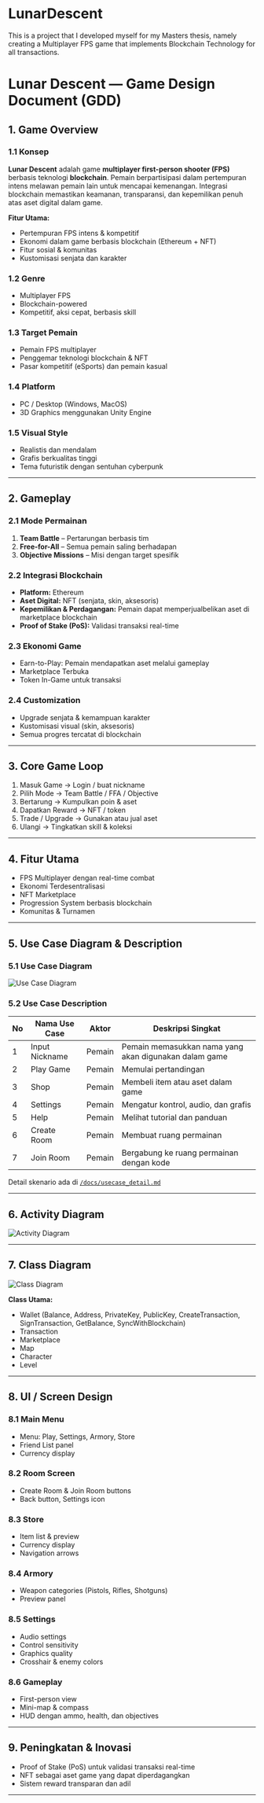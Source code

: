 # LunarDescent
This is a project that I developed myself for my Masters thesis, namely creating a Multiplayer FPS game that implements Blockchain Technology for all transactions.


# Lunar Descent — Game Design Document (GDD)

## 1. Game Overview

### 1.1 Konsep
**Lunar Descent** adalah game **multiplayer first-person shooter (FPS)** berbasis teknologi **blockchain**. Pemain berpartisipasi dalam pertempuran intens melawan pemain lain untuk mencapai kemenangan. Integrasi blockchain memastikan keamanan, transparansi, dan kepemilikan penuh atas aset digital dalam game.

**Fitur Utama:**
- Pertempuran FPS intens & kompetitif
- Ekonomi dalam game berbasis blockchain (Ethereum + NFT)
- Fitur sosial & komunitas
- Kustomisasi senjata dan karakter

### 1.2 Genre
- Multiplayer FPS
- Blockchain-powered
- Kompetitif, aksi cepat, berbasis skill

### 1.3 Target Pemain
- Pemain FPS multiplayer
- Penggemar teknologi blockchain & NFT
- Pasar kompetitif (eSports) dan pemain kasual

### 1.4 Platform
- PC / Desktop (Windows, MacOS)
- 3D Graphics menggunakan Unity Engine

### 1.5 Visual Style
- Realistis dan mendalam
- Grafis berkualitas tinggi
- Tema futuristik dengan sentuhan cyberpunk

---

## 2. Gameplay

### 2.1 Mode Permainan
1. **Team Battle** – Pertarungan berbasis tim
2. **Free-for-All** – Semua pemain saling berhadapan
3. **Objective Missions** – Misi dengan target spesifik

### 2.2 Integrasi Blockchain
- **Platform:** Ethereum
- **Aset Digital:** NFT (senjata, skin, aksesoris)
- **Kepemilikan & Perdagangan:** Pemain dapat memperjualbelikan aset di marketplace blockchain
- **Proof of Stake (PoS):** Validasi transaksi real-time

### 2.3 Ekonomi Game
- Earn-to-Play: Pemain mendapatkan aset melalui gameplay
- Marketplace Terbuka
- Token In-Game untuk transaksi

### 2.4 Customization
- Upgrade senjata & kemampuan karakter
- Kustomisasi visual (skin, aksesoris)
- Semua progres tercatat di blockchain

---

## 3. Core Game Loop
1. Masuk Game → Login / buat nickname
2. Pilih Mode → Team Battle / FFA / Objective
3. Bertarung → Kumpulkan poin & aset
4. Dapatkan Reward → NFT / token
5. Trade / Upgrade → Gunakan atau jual aset
6. Ulangi → Tingkatkan skill & koleksi

---

## 4. Fitur Utama
- FPS Multiplayer dengan real-time combat
- Ekonomi Terdesentralisasi
- NFT Marketplace
- Progression System berbasis blockchain
- Komunitas & Turnamen

---

## 5. Use Case Diagram & Description

### 5.1 Use Case Diagram
![Use Case Diagram](./diagram/usecase.png)

### 5.2 Use Case Description
| No | Nama Use Case | Aktor | Deskripsi Singkat |
|----|--------------|-------|-------------------|
| 1 | Input Nickname | Pemain | Pemain memasukkan nama yang akan digunakan dalam game |
| 2 | Play Game | Pemain | Memulai pertandingan |
| 3 | Shop | Pemain | Membeli item atau aset dalam game |
| 4 | Settings | Pemain | Mengatur kontrol, audio, dan grafis |
| 5 | Help | Pemain | Melihat tutorial dan panduan |
| 6 | Create Room | Pemain | Membuat ruang permainan |
| 7 | Join Room | Pemain | Bergabung ke ruang permainan dengan kode |

Detail skenario ada di [`/docs/usecase_detail.md`](./usecase_detail.md)

---

## 6. Activity Diagram
![Activity Diagram](./diagram/activity.png)

---

## 7. Class Diagram
![Class Diagram](./diagram/class.png)

**Class Utama:**
- Wallet (Balance, Address, PrivateKey, PublicKey, CreateTransaction, SignTransaction, GetBalance, SyncWithBlockchain)
- Transaction
- Marketplace
- Map
- Character
- Level

---

## 8. UI / Screen Design

### 8.1 Main Menu
- Menu: Play, Settings, Armory, Store
- Friend List panel
- Currency display

### 8.2 Room Screen
- Create Room & Join Room buttons
- Back button, Settings icon

### 8.3 Store
- Item list & preview
- Currency display
- Navigation arrows

### 8.4 Armory
- Weapon categories (Pistols, Rifles, Shotguns)
- Preview panel

### 8.5 Settings
- Audio settings
- Control sensitivity
- Graphics quality
- Crosshair & enemy colors

### 8.6 Gameplay
- First-person view
- Mini-map & compass
- HUD dengan ammo, health, dan objectives

---

## 9. Peningkatan & Inovasi
- Proof of Stake (PoS) untuk validasi transaksi real-time
- NFT sebagai aset game yang dapat diperdagangkan
- Sistem reward transparan dan adil

---


